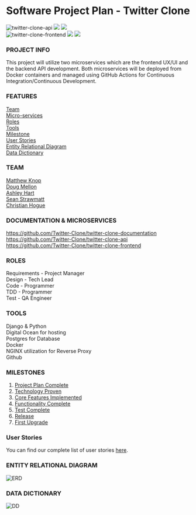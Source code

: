 # Software Project Plan - Twitter Clone 
![twitter-clone-api](https://github.com/Twitter-Clone/twitter-clone-api/workflows/twitter-clone-api/badge.svg)
![](https://img.shields.io/github/issues/Twitter-Clone/twitter-clone-api)
![](https://img.shields.io/github/issues-closed/Twitter-Clone/twitter-clone-api)  
![twitter-clone-frontend](https://github.com/Twitter-Clone/twitter-clone-frontend/workflows/twitter-clone-frontend/badge.svg)
![](https://img.shields.io/github/issues/Twitter-Clone/twitter-clone-frontend)
![](https://img.shields.io/github/issues-closed-raw/Twitter-Clone/Twitter-clone-frontend)

### PROJECT INFO 
This project will utilize two microservices which are the frontend UX/UI and the backend API development. Both  microservices will be deployed from Docker containers and managed using GitHub Actions for Continuous Integration/Continuous Development. 

### FEATURES
[Team](https://github.com/Twitter-Clone/twitter-clone-documentation#team)  
[Micro-services](https://github.com/Twitter-Clone/twitter-clone-documentation#documentation--microservices)  
[Roles](https://github.com/Twitter-Clone/twitter-clone-documentation#roles)  
[Tools](https://github.com/Twitter-Clone/twitter-clone-documentation#tools)  
[Milestone](https://github.com/Twitter-Clone/twitter-clone-documentation#milestones)  
[User Stories](https://github.com/Twitter-Clone/twitter-clone-documentation#user-stories)  
[Entity Relational Diagram](https://github.com/Twitter-Clone/twitter-clone-documentation#entity-relational-diagram)  
[Data Dictionary](https://github.com/Twitter-Clone/twitter-clone-documentation#data-dictionary) 
   
### TEAM
[Matthew Knop](https://github.com/maknop)  
[Doug Mellon](https://github.com/dougmellon)  
[Ashley Hart](https://github.com/hart2533)  
[Sean Strawmatt](https://github.com/sstrawmatt2)  
[Christian Hogue](https://github.com/chogue1)

### DOCUMENTATION & MICROSERVICES  
https://github.com/Twitter-Clone/twitter-clone-documentation  
https://github.com/Twitter-Clone/twitter-clone-api  
https://github.com/Twitter-Clone/twitter-clone-frontend  
                
### ROLES 
Requirements - Project Manager  
Design - Tech Lead  
Code - Programmer    
TDD - Programmer  
Test - QA Engineer  

### TOOLS
Django & Python  
Digital Ocean for hosting  
Postgres for Database  
Docker  
NGINX utilization for Reverse Proxy  
Github  

### MILESTONES
1. [Project Plan Complete](https://github.com/Twitter-Clone/twitter-clone-documentation/blob/master/milestone-1/Index.md)
2. [Technology Proven](https://github.com/Twitter-Clone/twitter-clone-documentation/blob/master/milestone-2/Index.md)
3. [Core Features Implemented](https://github.com/Twitter-Clone/twitter-clone-documentation/blob/master/milestone-3/Index.md)
4. [Functionality Complete](https://github.com/Twitter-Clone/twitter-clone-documentation/blob/master/milestone-4/Index.md)
5. [Test Complete](https://github.com/Twitter-Clone/twitter-clone-documentation/blob/master/milestone-5/Index.md)
6. [Release](https://github.com/Twitter-Clone/twitter-clone-documentation/blob/master/milestone-6/Index.md)
7. [First Upgrade](https://github.com/Twitter-Clone/twitter-clone-documentation/blob/master/milestone-7/Index.md)

### User Stories
You can find our complete list of user stories [here](https://github.com/Twitter-Clone/twitter-clone-documentation/blob/master/UserStories.md).

### ENTITY RELATIONAL DIAGRAM 
![ERD](https://github.com/Twitter-Clone/twitter-clone-documentation/blob/master/img/ERD.jpg)

### DATA DICTIONARY
![DD](https://github.com/Twitter-Clone/twitter-clone-documentation/blob/master/img/DataDictionary.jpg)

